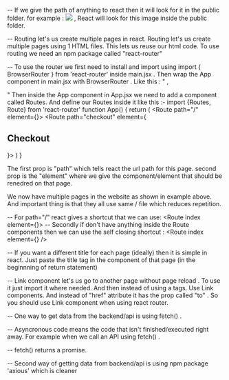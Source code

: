 -- If we give the path of anything to react then it will look for it in the public folder. for example : 
<img src = "images/img1.png"> , React will look for this image inside the public folder.

-- Routing let's us create multiple pages in react. Routing let's us create multiple pages using 1 HTML files. This lets us reuse our html code. To use routing we need an npm package called "react-router"

-- To use the router we first need to install and import using  import { BrowserRouter } from 'react-router' inside main.jsx . Then wrap the App component in main.jsx with BrowserRouter . Like this : "
 <StrictMode>
    <BrowserRouter>
      <App />
    </BrowserRouter>
  </StrictMode>, 

" Then inside the App component in App.jsx we need to add a component called Routes. And define our Routes inside it like this :-
import {Routes, Route} from 'react-router'
function App() {
  return (
    <Routes>
      <Route path="/" element={<HomePage />}></Route>
      <Route path="checkout" element={<h2>Checkout</h2>}></Route>
    </Routes>
  )
}


The first prop is "path" which tells react the url path for this page. second prop is the "element" where we give the component/element that should be renedred on that page.

We now have multiple pages in the website as shown in example above. And important thing is that they all use same / file which reduces repetition.

-- For path="/" react gives a shortcut that we can use: 
<Route index element={<HomePage />}></Route>
-- Secondly if don't have anything inside the Route components then we can use the self closing shortcut : 
<Route index element={<HomePage />} />

-- If you want a different title for each page (ideally) then it is simple in react. Just paste the title tag in the component of that page (in the beginnning of return statement)

-- Link component let's us go to another page without page reload . To use it just import it where needed. And then instead of using a tags. Use Link components. And instead of "href" attribute it has the prop called "to" . So you should use Link component when using react router.

-- One way to get data from the backend/api is using fetch() .

-- Asyncronous code means the code that isn't finished/executed right away. For example when we call an API using fetch() .

-- fetch() returns a promise.

-- Second way of getting data from backend/api is using npm package 'axious' which is cleaner
